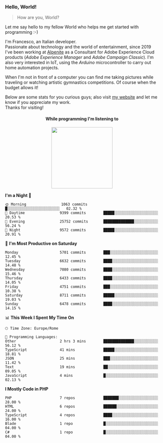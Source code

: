 ### Hello, World!

> How are you, World?

Let me say hello to my fellow World who helps me get started with programming :-)

I'm Francesco, an Italian developer.  
Passionate about technology and the world of entertainment, since 2019 I've been working at [Alpenite](https://www.alpenite.com) as a Consultant for Adobe Experience Cloud products (*Adobe Experience Manager* and *Adobe Campaign Classic*). I'm also very interested in IoT, using the *Arduino* microcontroller to carry out home automation projects.

When I'm not in front of a computer you can find me taking pictures while traveling or watching artistic gymnastics competitions. Of course when the budget allows it!

Below are some stats for you curious guys; also visit [my website](https://www.francescorega.eu) and let me know if you appreciate my work.  
Thanks for visiting!

<div align="center">
  <h4>While programming I'm listening to</h4>
  <a href="https://apps.francescorega.eu/now-playing/11147232609" target="_blank"><img src="https://apps.francescorega.eu/now-playing/11147232609" width="200"></a>
</div>

<!--START_SECTION:waka-->
**I'm a Night 🦉** 

```text
🌞 Morning                1063 commits        █░░░░░░░░░░░░░░░░░░░░░░░░   02.32 % 
🌆 Daytime                9399 commits        █████░░░░░░░░░░░░░░░░░░░░   20.53 % 
🌃 Evening                25752 commits       ██████████████░░░░░░░░░░░   56.24 % 
🌙 Night                  9572 commits        █████░░░░░░░░░░░░░░░░░░░░   20.91 % 
```
📅 **I'm Most Productive on Saturday** 

```text
Monday                   5701 commits        ███░░░░░░░░░░░░░░░░░░░░░░   12.45 % 
Tuesday                  6632 commits        ████░░░░░░░░░░░░░░░░░░░░░   14.48 % 
Wednesday                7080 commits        ████░░░░░░░░░░░░░░░░░░░░░   15.46 % 
Thursday                 6433 commits        ████░░░░░░░░░░░░░░░░░░░░░   14.05 % 
Friday                   4751 commits        ███░░░░░░░░░░░░░░░░░░░░░░   10.38 % 
Saturday                 8711 commits        █████░░░░░░░░░░░░░░░░░░░░   19.03 % 
Sunday                   6478 commits        ████░░░░░░░░░░░░░░░░░░░░░   14.15 % 
```


📊 **This Week I Spent My Time On** 

```text
🕑︎ Time Zone: Europe/Rome

💬 Programming Languages: 
Other                    2 hrs 3 mins        ██████████████░░░░░░░░░░░   56.12 % 
TypeScript               41 mins             █████░░░░░░░░░░░░░░░░░░░░   18.81 % 
JSON                     25 mins             ███░░░░░░░░░░░░░░░░░░░░░░   11.42 % 
Text                     19 mins             ██░░░░░░░░░░░░░░░░░░░░░░░   09.05 % 
JavaScript               4 mins              █░░░░░░░░░░░░░░░░░░░░░░░░   02.13 % 
```

**I Mostly Code in PHP** 

```text
PHP                      7 repos             ███████░░░░░░░░░░░░░░░░░░   28.00 % 
HTML                     6 repos             ██████░░░░░░░░░░░░░░░░░░░   24.00 % 
TypeScript               4 repos             ████░░░░░░░░░░░░░░░░░░░░░   16.00 % 
Blade                    1 repo              █░░░░░░░░░░░░░░░░░░░░░░░░   04.00 % 
C#                       1 repo              █░░░░░░░░░░░░░░░░░░░░░░░░   04.00 % 
```




<!--END_SECTION:waka-->
